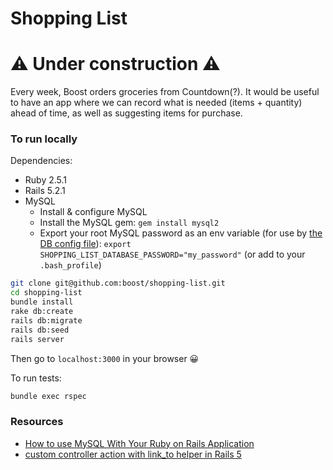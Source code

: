 # Shopping List

# ⚠️ Under construction ⚠️

Every week, Boost orders groceries from Countdown(?). It would be useful to have an app where we can record what is needed (items + quantity) ahead of time, as well as suggesting items for purchase.

### To run locally

Dependencies:
* Ruby 2.5.1
* Rails 5.2.1
* MySQL
   * Install & configure MySQL
   * Install the MySQL gem: `gem install mysql2`
   * Export your root MySQL password as an env variable (for use by [the DB config file](./config/database.yml)): `export SHOPPING_LIST_DATABASE_PASSWORD="my_password"` (or add to your `.bash_profile`)

```bash
git clone git@github.com:boost/shopping-list.git
cd shopping-list
bundle install
rake db:create
rails db:migrate
rails db:seed
rails server
```

Then go to `localhost:3000` in your browser 😀

To run tests:

```bash
bundle exec rspec
```

### Resources

* [How to use MySQL With Your Ruby on Rails Application](https://www.1and1.com/cloud-community/learn/application/ruby-on-rails/how-to-use-mysql-with-your-ruby-on-rails-application/)
* [custom controller action with link_to helper in Rails 5](https://medium.com/@brandonbaker40/custom-controller-action-with-link-to-helper-in-rails-5-520a19653a7f)
